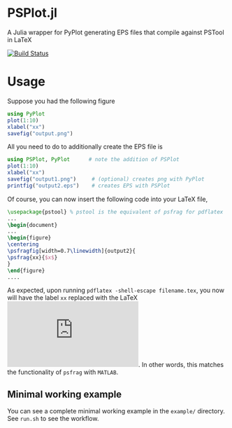 # PSPlot.jl
A Julia wrapper for PyPlot generating EPS files that compile against PSTool in LaTeX

[![Build Status](https://travis-ci.org/reesepathak/PSPlot.jl.svg?branch=master)](https://travis-ci.org/reesepathak/PSPlot.jl)

# Usage
Suppose you had the following figure

```julia
using PyPlot
plot(1:10)
xlabel("xx")
savefig("output.png")
```

All you need to do to additionally create the EPS file is
```julia
using PSPlot, PyPlot      # note the addition of PSPlot
plot(1:10)
xlabel("xx")
savefig("output1.png")     # (optional) creates png with PyPlot
printfig("output2.eps")    # creates EPS with PSPlot
```

Of course, you can now insert the following code into your LaTeX file,
```latex
\usepackage{pstool} % pstool is the equivalent of psfrag for pdflatex
...
\begin{document}
...
\begin{figure}
\centering
\psfragfig[width=0.7\linewidth]{output2}{
\psfrag{xx}{$x$}
}
\end{figure}
....
```
As expected, upon running `pdflatex -shell-escape filename.tex`, you now will have
the label `xx` replaced with the LaTeX ![](https://latex.codecogs.com/svg.latex?x).
In other words, this matches the functionality of `psfrag` with `MATLAB`.

## Minimal working example
You can see a complete minimal working example in the `example/` directory.
See `run.sh` to see the workflow.